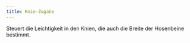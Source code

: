 ```yaml
---
title: Knie-Zugabe
---
```


Steuert die Leichtigkeit in den Knien, die auch die Breite der Hosenbeine bestimmt.
